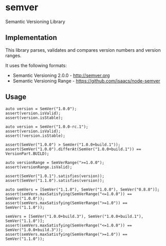 semver
======

Semantic Versioning Library

## Implementation

This library parses, validates and compares version numbers and version ranges.

It uses the following formats:
* Semantic Versioning 2.0.0 - http://semver.org
* Semantic Versioning Range - https://github.com/isaacs/node-semver

## Usage

    auto version = SemVer("1.0.0");
    assert(version.isValid);
    assert(version.isStable);

    auto version = SemVer("1.0.0-rc.1");
    assert(version.isValid);
    assert(!version.isStable);

    assert(SemVer("1.0.0") > SemVer("1.0.0+build.1"));
    assert(SemVer("1.0.0").differAt(SemVer("1.0.0+build.1")) == VersionPart.BUILD);

    auto versionRange = SemVerRange(">=1.0.0");
    assert(versionRange.isValid);

    assert(SemVer("1.0.1").satisfies(version));
    assert(SemVer("1.1.0").satisfies(version));

    auto semVers = [SemVer("1.1.0"), SemVer("1.0.0"), SemVer("0.8.0")];
    assert(semVers.maxSatisfying(SemVerRange("<=1.0.0")) == SemVer("1.0.0"));
    assert(semVers.maxSatisfying(SemVerRange(">=1.0")) == SemVer("1.1.0"));

    semVers = [SemVer("1.0.0+build.3"), SemVer("1.0.0+build.1"), SemVer("1.1.0")];
    assert(semVers.maxSatisfying(SemVerRange("<=1.0.0")) == SemVer("1.0.0+build.3"));
    assert(semVers.maxSatisfying(SemVerRange(">=1.0")) == SemVer("1.1.0"));
